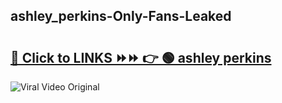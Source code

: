 
 ## ashley_perkins-Only-Fans-Leaked

# <h2><a href="https://clipsfans.com/ashley_perkins&ref=git">🔗 Click to LINKS ⏩⏩ 👉 🟢 ashley perkins </a></h2>

<a href="https://clipsfans.com/ashley_perkins&ref=git" rel="nofollow" data-target="animated-image.originalLink"><img src="https://i.ibb.co.com/xMMVF88/686577567.gif" alt="Viral Video Original" style="max-width: 100%; display: inline-block;" data-target="animated-image.originalImage"></a>
